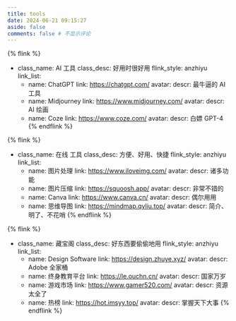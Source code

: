 ```yaml
---
title: tools
date: 2024-06-21 09:15:27
aside: false
comments: false # 不显示评论
---
```


{% flink %}
- class_name: AI 工具
  class_desc: 好用时很好用
  flink_style: anzhiyu
  link_list:
    - name: ChatGPT
      link: https://chatgpt.com/
      avatar: 
      descr: 最牛逼的 AI 工具
    - name: Midjourney
      link: https://www.midjourney.com/
      avatar: 
      descr: AI 绘画
    - name: Coze
      link: https://www.coze.com/
      avatar: 
      descr: 白嫖 GPT-4
{% endflink %}

{% flink %}
- class_name: 在线 工具
  class_desc: 方便、好用、快捷
  flink_style: anzhiyu
  link_list:
    - name: 图片处理
      link: https://www.iloveimg.com/
      avatar: 
      descr: 诸多功能
    - name: 图片压缩
      link: https://squoosh.app/
      avatar: 
      descr: 非常不错的
    - name: Canva
      link: https://www.canva.cn/
      avatar: 
      descr: 偶尔用用
    - name: 思维导图
      link: https://mindmap.qyliu.top/
      avatar:
      descr: 简介、明了、不花哨
{% endflink %}

{% flink %}
- class_name: 藏宝阁
  class_desc: 好东西要偷偷地用
  flink_style: anzhiyu
  link_list:
    - name: Design Software
      link: https://design.zhuye.xyz/
      avatar: 
      descr: Adobe 全家桶
    - name: 终身教育平台
      link: https://le.ouchn.cn/
      avatar: 
      descr: 国家万岁
    - name: 游戏市场
      link: https://www.gamer520.com/
      avatar: 
      descr: 资源太全了
    - name: 热榜
      link: https://hot.imsyy.top/
      avatar: 
      descr: 掌握天下大事
{% endflink %}
